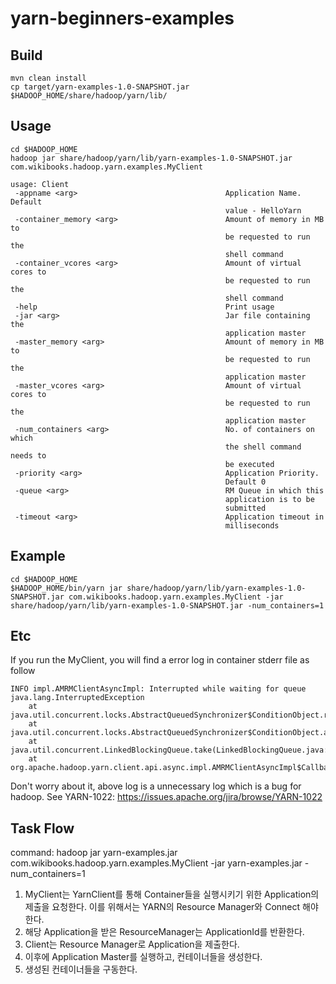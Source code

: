 yarn-beginners-examples
=======================

## Build ##
```
mvn clean install
cp target/yarn-examples-1.0-SNAPSHOT.jar  $HADOOP_HOME/share/hadoop/yarn/lib/
```

## Usage ##
```
cd $HADOOP_HOME
hadoop jar share/hadoop/yarn/lib/yarn-examples-1.0-SNAPSHOT.jar com.wikibooks.hadoop.yarn.examples.MyClient

usage: Client
 -appname <arg>                                 Application Name. Default
                                                value - HelloYarn
 -container_memory <arg>                        Amount of memory in MB to
                                                be requested to run the
                                                shell command
 -container_vcores <arg>                        Amount of virtual cores to
                                                be requested to run the
                                                shell command
 -help                                          Print usage
 -jar <arg>                                     Jar file containing the
                                                application master
 -master_memory <arg>                           Amount of memory in MB to
                                                be requested to run the
                                                application master
 -master_vcores <arg>                           Amount of virtual cores to
                                                be requested to run the
                                                application master
 -num_containers <arg>                          No. of containers on which
                                                the shell command needs to
                                                be executed
 -priority <arg>                                Application Priority.
                                                Default 0
 -queue <arg>                                   RM Queue in which this
                                                application is to be
                                                submitted
 -timeout <arg>                                 Application timeout in
                                                milliseconds
```

## Example ##
```
cd $HADOOP_HOME
$HADOOP_HOME/bin/yarn jar share/hadoop/yarn/lib/yarn-examples-1.0-SNAPSHOT.jar com.wikibooks.hadoop.yarn.examples.MyClient -jar share/hadoop/yarn/lib/yarn-examples-1.0-SNAPSHOT.jar -num_containers=1
```

## Etc ##

If you run the MyClient, you will find a error log in container stderr file as follow

```
INFO impl.AMRMClientAsyncImpl: Interrupted while waiting for queue
java.lang.InterruptedException
	at java.util.concurrent.locks.AbstractQueuedSynchronizer$ConditionObject.reportInterruptAfterWait(AbstractQueuedSynchronizer.java:1961)
	at java.util.concurrent.locks.AbstractQueuedSynchronizer$ConditionObject.await(AbstractQueuedSynchronizer.java:1996)
	at java.util.concurrent.LinkedBlockingQueue.take(LinkedBlockingQueue.java:399)
	at org.apache.hadoop.yarn.client.api.async.impl.AMRMClientAsyncImpl$CallbackHandlerThread.run(AMRMClientAsyncImpl.java:275)
```

Don't worry about it, above log is a unnecessary log which is a bug for hadoop.
See YARN-1022: https://issues.apache.org/jira/browse/YARN-1022

## Task Flow ##
command: hadoop jar yarn-examples.jar com.wikibooks.hadoop.yarn.examples.MyClient -jar yarn-examples.jar -num_containers=1

1. MyClient는 YarnClient를 통해 Container들을 실행시키기 위한 Application의 제출을 요청한다. 이를 위해서는 YARN의 Resource Manager와 Connect 해야한다.
2. 해당 Application을 받은 ResourceManager는 ApplicationId를 반환한다.
3. Client는 Resource Manager로 Application을 제출한다.
4. 이후에 Application Master를 실행하고, 컨테이너들을 생성한다.
5. 생성된 컨테이너들을 구동한다.
